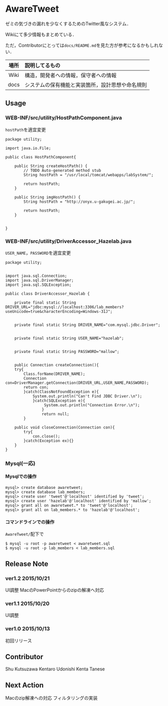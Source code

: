 AwareTweet
===============

ゼミの気づきの漏れを少なくするためのTwitter風なシステム．

Wikiにて多少情報もまとめている．

ただ，Contributorにとっては`docs/README.md`を見た方が参考になるかもしれない．

|場所|説明してるもの|
|:---:|:---|
|Wiki|構造，開発者への情報，保守者への情報|
|docs|システムの保有機能と実装箇所，設計思想や命名規則|

## Usage
### WEB-INF/src/utility/HostPathComponent.java
`hostPath`を適宜変更

```
package utility;

import java.io.File;

public class HostPathComponent{

	public String createHostPath() {
		// TODO Auto-generated method stub
		String hostPath = "/usr/local/tomcat/webapps/labSystem/";

		return hostPath;
	}

	public String imgHostPath() {
		String hostPath = "http://onyx.u-gakugei.ac.jp/";

		return hostPath;
	}


}
```

### WEB-INF/src/utility/DriverAccessor_Hazelab.java
`USER_NAME`，`PASSWORD`を適宜変更

```
package utility;


import java.sql.Connection;
import java.sql.DriverManager;
import java.sql.SQLException;

public class DriverAccessor_Hazelab {

	private final static String DRIVER_URL="jdbc:mysql://localhost:3306/lab_members?useUnicode=true&characterEncoding=Windows-31J";


	private final static String DRIVER_NAME="com.mysql.jdbc.Driver";


	private final static String USER_NAME="hazelab";


	private final static String PASSWORD="mallow";


	public Connection createConnection(){
	try{
		Class.forName(DRIVER_NAME);
		Connection con=DriverManager.getConnection(DRIVER_URL,USER_NAME,PASSWORD);
		return con;
		}catch(ClassNotFoundException e){
			System.out.println("Can't Find JDBC Driver.\n");
			}catch(SQLException e){
				 System.out.println("Connection Error.\n");
				}
				return null;
		}

	public void closeConnection(Connection con){
		try{
			con.close();
		}catch(Exception ex){}
	}
}
```

### Mysql(一応)
#### Mysqlでの操作

```
mysql> create database awaretweet;
mysql> create database lab_members;
mysql> create user 'tweet'@'localhost' identified by 'tweet';
mysql> create user 'hazelab'@'localhost' identified by 'mallow';
mysql> grant all on awaretweet.* to 'tweet'@'localhost';
mysql> grant all on lab_members.* to 'hazelab'@'localhost';
```

#### コマンドラインでの操作
`AwareTweet/`配下で

```
$ mysql -u root -p awaretweet < awaretweet.sql
$ mysql -u root -p lab_members < lab_members.sql
```


## Release Note

### ver1.2 2015/10/21
UI調整
MacのPowerPointからのzipの解凍へ対応

### ver1.1 2015/10/20
UI調整

### ver1.0 2015/10/13
初回リリース

## Contributor
Shu Kutsuzawa
Kentaro Udonishi
Kenta Tanese

## Next Action
Macのzip解凍への対応
フィルタリングの実装
